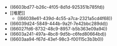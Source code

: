 - ((6603bd77-b26c-4f05-8d1d-925351b785fd))
- [[堆肥]]
	- ((66038e61-439d-4c55-a7ca-2321a5cd4f68))
- ((66039d24-5849-444b-9a2f-7e42bbc289dd))
- ((66027fd6-8732-48c9-8957-b5b363e09a94))
- ((6603a241-497a-4bc8-9d5b-c6fed80664bd))
- ((6603aa94-f67d-43ef-98c3-f00115c3b3b0))